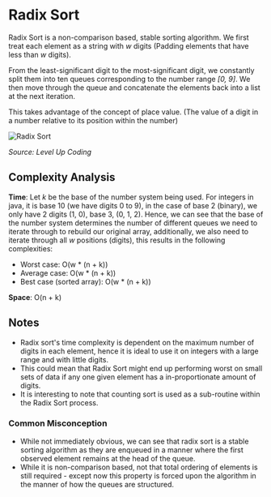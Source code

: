 # Radix Sort

Radix Sort is a non-comparison based, stable sorting algorithm. 
We first treat each element as a string with *w* digits (Padding elements that have 
less than *w* digits).

From the least-significant digit to the most-significant digit, we constantly 
split them into ten queues corresponding to the number range *[0, 9]*. We then move 
through the queue and concatenate the elements back into a list at the next iteration.

This takes advantage of the concept of place value. 
(The value of a digit in a number relative to its position within the number)

![Radix Sort](https://miro.medium.com/v2/resize:fit:661/1*xFnpQ4UNK0TvyxiL8r1svg.png)

*Source: Level Up Coding* 

## Complexity Analysis
**Time**:
Let *k* be the base of the number system being used. For integers in java, it is base 10 
(we have digits 0 to 9), in the case of base 2 (binary), we only have 2 digits (1, 0),
base 3, (0, 1, 2). Hence, we can see that the base of the number system determines the number of 
different queues we need to iterate through to rebuild our original array, additionally, we also 
need to iterate through all *w* positions (digits), this results in the following complexities:

- Worst case: O(w * (n + k))
- Average case: O(w * (n + k))
- Best case (sorted array): O(w * (n + k))

**Space**: O(n + k) 

## Notes
- Radix sort's time complexity is dependent on the maximum number of digits in each element,
hence it is ideal to use it on integers with a large range and with little digits.
- This could mean that Radix Sort might end up performing worst on small sets of data 
if any one given element has a in-proportionate amount of digits.
- It is interesting to note that counting sort is used as a sub-routine within the 
Radix Sort process.

### Common Misconception
- While not immediately obvious, we can see that radix sort is a stable sorting algorithm as
  they are enqueued in a manner where the first observed element remains at the head of the queue.
- While it is non-comparison based, not that total ordering of elements is still required -
  except now this property is forced upon the algorithm in the manner of how the queues 
are structured.
